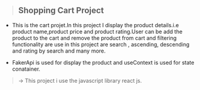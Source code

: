 > ## Shopping Cart Project

- This is the cart projet.In this project I
  display the product details.i.e product name,product price and product rating.User can be add the product to the cart and remove the product from cart and filtering functionality are use in this project are search , ascending, descending and rating by search and many more.

- FakerApi is used for display the product and
  useContext is used for state conatainer.

> -> This project i use the javascript library react js.
